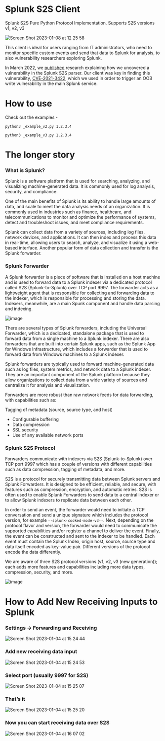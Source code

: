 # Splunk S2S Client
Splunk S2S Pure Python Protocol Implementation. Supports S2S versions v1, v2, v3

![Screen Shot 2023-01-08 at 12 25 58](https://user-images.githubusercontent.com/519424/214026363-cd9dbe4b-34cb-4900-87cf-806e939f26d0.png)

This client is ideal for users ranging from IT administrators, who need to monitor specific custom events and send that data to Splunk for analysis, to also vulnerability researchers exploring Splunk. 

In March 2022, we [published](https://claroty.com/team82/research/splunk-patches-indexer-vulnerability-disclosed-by-team82) research explaining how we uncovered a vulnerability in the Splunk S2S parser. Our client was key in finding this vulnerability, [CVE-2021-3422](https://claroty.com/team82/disclosure-dashboard/cve-2021-3422), which we used in order to trigger an OOB write vulnerability in the main Splunk service.


# How to use
Check out the examples -

```
python3 _example_v2.py 1.2.3.4
```

```
python3 _example_v3.py 1.2.3.4
```

# The longer story
### What is Splunk?
Splunk is a software platform that is used for searching, analyzing, and visualizing machine-generated data. It is commonly used for log analysis, security, and compliance.

One of the main benefits of Splunk is its ability to handle large amounts of data, and scale to meet the data analysis needs of an organization. It is commonly used in industries such as finance, healthcare, and telecommunications to monitor and optimize the performance of systems, detect and troubleshoot issues, and meet compliance requirements.

Splunk can collect data from a variety of sources, including log files, network devices, and applications. It can then index and process this data in real-time, allowing users to search, analyze, and visualize it using a web-based interface. Another popular form of data collection and transfer is the Splunk forwarder.


### Splunk Forwarder
A Splunk forwarder is a piece of software that is installed on a host machine and is used to forward data to a Splunk indexer via a dedicated protocol called S2S (Splunk-to-Splunk) over TCP port 9997. The forwarder acts as a lightweight agent that is responsible for collecting and forwarding data to the indexer, which is responsible for processing and storing the data. Indexers, meanwhile, are a main Spunk component and handle data parsing and indexing. 

![image](https://user-images.githubusercontent.com/519424/214026555-dbf046f6-5b49-4f8d-b12e-3ebc9a888b94.png)


There are several types of Splunk forwarders, including the Universal Forwarder, which is a dedicated, standalone package that is used to forward data from a single machine to a Splunk indexer. There are also forwarders that are built into certain Splunk apps, such as the Splunk App for Windows Infrastructure, which includes a forwarder that is used to forward data from Windows machines to a Splunk indexer.

Splunk forwarders are typically used to forward machine-generated data such as log files, system metrics, and network data to a Splunk indexer. They are an important component of the Splunk platform because they allow organizations to collect data from a wide variety of sources and centralize it for analysis and visualization.

Forwarders are more robust than raw network feeds for data forwarding, with capabilities such as:

Tagging of metadata (source, source type, and host)
* Configurable buffering
* Data compression
* SSL security
* Use of any available network ports

### Splunk S2S Protocol

Forwarders communicate with indexers via S2S (Splunk-to-Splunk) over TCP port 9997 which has a couple of versions with different capabilities such as data compression, tagging of metadata, and more. 

S2S is a protocol for securely transmitting data between Splunk servers and Splunk Forwarders. It is designed to be efficient, reliable, and secure, with features such as compression, encryption, and automatic retries. S2S is often used to enable Splunk Forwarders to send data to a central indexer or to allow Splunk indexers to replicate data between each other.

In order to send an event, the forwarder would need to initiate a TCP conversation and send a unique signature which includes the protocol version, for example `--splunk-cooked-mode-v3--`. Next, depending on the protocol flavor and version, the forwarder would need to communicate the supported capabilities and/or register a channel to deliver the event. Finally, the event can be constructed and sent to the indexer to be handled. Each event must contain the Splunk Index, origin host, source, source type and data itself encoded as key-value pair. Different versions of the protocol encode the data differently.

We are aware of three S2S protocol versions (v1, v2, v3 (new generation)); each adds more features and capabilities including more data types, compression, security, and more.

![image](https://user-images.githubusercontent.com/519424/214026701-c5745342-1b5e-4c2c-8511-46f2976b04aa.png)


# How to Add New Receiving Inputs to Splunk
### Settings → Forwarding and Receiving
![Screen Shot 2023-01-04 at 15 24 44](https://user-images.githubusercontent.com/519424/214026842-f5ef9e7e-f1a3-4a42-9d1c-8981ef0b2e65.png)

### Add new receiving data input
![Screen Shot 2023-01-04 at 15 24 53](https://user-images.githubusercontent.com/519424/214026885-63e359b9-4cff-4d5f-838c-e40728e23838.png)

### Select port (usually 9997 for S2S)
![Screen Shot 2023-01-04 at 15 25 07](https://user-images.githubusercontent.com/519424/214026893-558a3ace-717a-4f82-9b26-c0ce039c45de.png)

### That’s it
![Screen Shot 2023-01-04 at 15 25 20](https://user-images.githubusercontent.com/519424/214026895-dacbc3a8-41f5-4f1d-b830-243ec316e9f6.png)

### Now you can start receiving data over S2S
![Screen Shot 2023-01-04 at 16 07 02](https://user-images.githubusercontent.com/519424/214026899-83fe3ee2-8c77-44c2-8eaf-6fba4c283002.png)


